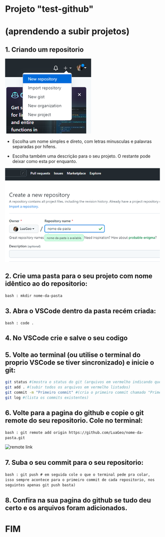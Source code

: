 # **Projeto "test-github"**   
# (aprendendo a subir projetos)

## 1. Criando um repositorio

![criando um repositorio](images/novo-repositorio.png)

  - Escolha um nome simples e direto, com letras minusculas e palavras separadas por hifens.

  - Escolha também uma descrição para o seu projeto. O restante pode deixar como esta por enquanto.

![nome e descricao](images/nome-e-descricao.png)

## 2. Crie uma pasta para o seu projeto com nome idêntico ao do repositorio:

```bash : mkdir nome-da-pasta```

## 3. Abra o VSCode dentro da pasta recém criada:

```bash : code .```

## 4. No VSCode crie e salve o seu codigo

## 5. Volte ao terminal (ou utilise o terminal do proprio VSCode se tiver sincronizado) e inicie o git:

```bash : git init #(inicia git com pasta aberta)
git status #(mostra o status do git (arquivos em vermelho indicando que ainda não foram comitados nem subidos))
git add . #(subir todos os arquivos em vermelho listados)
git commit -m "Primeiro commit" #(cria o primeiro commit chamado "Primeiro commit")
git log #(lista os commits existentes)
```

## 6. Volte para a pagina do github e copie o git remote do seu repositorio. Cole no terminal:

```bash : git remote add origin https://github.com/LuaGeo/nome-da-pasta.git```

![remote link](images/git-remote.png)

## 7. Suba o seu commit para o seu repositorio:

```bash : git push # em seguida cole o que o terminal pede pra colar, isso sempre acontece para o primeiro commit de cada repositorio, nos seguintes apenas git push basta)```

## 8. Confira na sua pagina do github se tudo deu certo e os arquivos foram adicionados.

# **FIM**

